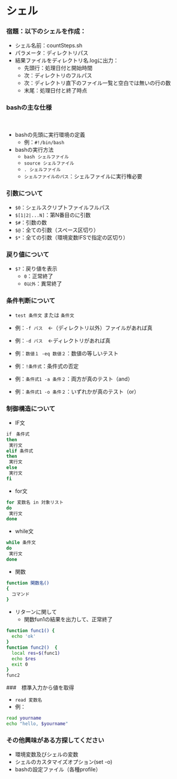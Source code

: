 # シェル



### 宿題：以下のシェルを作成：

- シェル名前：countSteps.sh
- パラメータ：ディレクトリパス
- 結果ファイルをディレクトリ名.logに出力：
  - 先頭行：処理日付と開始時間
  - 次：ディレクトリのフルパス
  - 次：ディレクトリ直下のファイル一覧と空白では無いの行の数
  - 末尾：処理日付と終了時点



### bashの主な仕様
　
 - bashの先頭に実行環境の定義
   - 例：`#!/bin/bash`
 - bashの実行方法
   - `bash シェルファイル`
   - `source シェルファイル`
   - `. シェルファイル`
   - `シェルファイルのパス`：シェルファイルに実行権必要



### 引数について

 - `$0`：シェルスクリプトファイルフルパス
 - `$[1|2|...N]`：第N番目のに引数
 - `$#`：引数の数
 - `$@`：全ての引数（スペース区切り）
 - `$*`：全ての引数（環境変数IFSで指定の区切り）



### 戻り値について

 - `$?`：戻り値を表示
   - `0`：正常終了
   - `0以外`：異常終了



### 条件判断について

 - `test 条件文` または `条件文`
 - 例：`-f パス`　←（ディレクトリ以外）ファイルがあれば真
 - 例：`-d パス`　←ディレクトリがあれば真
 - 例：`数値１ -eq 数値２`：数値の等しいテスト



 - 例：`!条件式`：条件式の否定
 - 例：`条件式1 -a 条件２`：両方が真のテスト（and）
 - 例：`条件式1 -o 条件２`：いずれかが真のテスト（or）



### 制御構造について
 
 - IF文
```bash
if　条件式
then
 実行文
elif 条件式
then
 実行文
else
 実行文
fi
```



 - for文
```bash
for 変数名 in 対象リスト
do
 実行文
done
```



 - while文
```bash
while 条件文
do
 実行文
done
```



- 関数
```bash
function 関数名()
{
  コマンド
} 
```



- リターンに関して
  - 関数fun1の結果を出力して、正常終了
```bash
function func1() {
  echo 'ok'
}
function func2()  {
  local res=$(func1)
  echo $res
  exit 0
}
func2
```



###　標準入力から値を取得

 - `read 変数名`
 - 例：
```bash
read yourname
echo "hello, $yourname"
```



### その他興味がある方探してください
 - 環境変数及びシェルの変数
 - シェルのカスタマイズオプション(set -o)
 - bashの設定ファイル（各種profile）